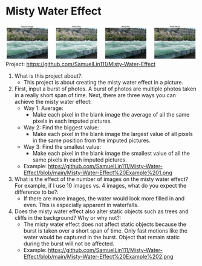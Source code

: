 
# Misty Water Effect

![Misty water effect contrast](Misty-Water-Effect-Example-3.png)
Project: https://github.com/SamuelLin111/Misty-Water-Effect

1. What is this project about?:
    - This project is about creating the misty water effect in a picture. 
2.  First, input a burst of photos. A burst of photos are multiple photos taken in a really short span of time. Next, there are three ways you can achieve the misty water effect:
    - Way 1: Average:
      - Make each pixel in the blank image the average of all the same pixels in each imputed pictures.
    - Way 2: Find the biggest value:
      - Make each pixel in the blank image the largest value of all pixels in the same position from the imputed pictures.
    - Way 3: Find the smallest value:
      - Make each pixel in the blank image the smallest value of all the same pixels in each imputed pictures.
    - Example: https://github.com/SamuelLin111/Misty-Water-Effect/blob/main/Misty-Water-Effect%20Example%201.png
3. What is the effect of the number of images on the misty water effect? For example, if I use 10 images vs. 4 images, what do you expect the difference to be?:
    - If there are more images, the water would look more filled in and even. This is especially apparent in waterfalls. 
4. Does the misty water effect also alter static objects such as trees and cliffs in the background? Why or why not?:
    - The misty water effect does not affect static objects because the burst is taken over a short span of time. Only fast motions like the water would be captured in the burst. Object that remain static during the burst will not be affected.
    - Example: https://github.com/SamuelLin111/Misty-Water-Effect/blob/main/Misty-Water-Effect%20Example%202.png
  
